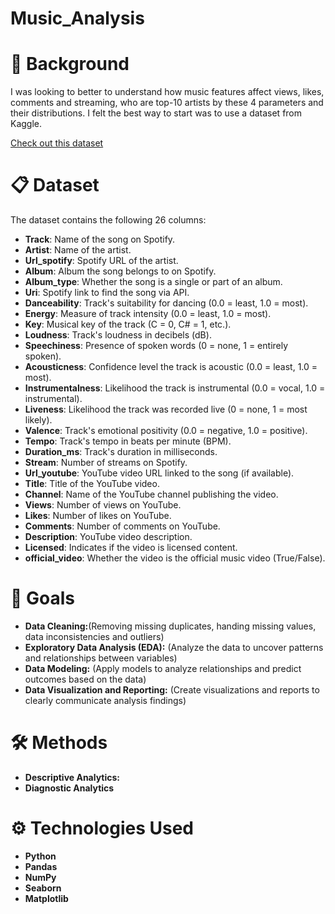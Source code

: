 # Music_Analysis

# 🌿 Background
I was looking to better to understand how music features affect views, likes, comments and streaming, who are top-10 artists by these 4 parameters and their distributions. I felt the best way to start was to use a dataset from Kaggle.

[Check out this dataset](https://www.kaggle.com/datasets/salvatorerastelli/spotify-and-youtube/data)

# 📋 Dataset

The dataset contains the following 26 columns:

* **Track**: Name of the song on Spotify.
* **Artist**: Name of the artist.
* **Url_spotify**: Spotify URL of the artist.
* **Album**: Album the song belongs to on Spotify.
* **Album_type**: Whether the song is a single or part of an album.
* **Uri**: Spotify link to find the song via API.
* **Danceability**: Track's suitability for dancing (0.0 = least, 1.0 = most).
* **Energy**: Measure of track intensity (0.0 = least, 1.0 = most).
* **Key**: Musical key of the track (C = 0, C# = 1, etc.).
* **Loudness**: Track's loudness in decibels (dB).
* **Speechiness**: Presence of spoken words (0 = none, 1 = entirely spoken).
* **Acousticness**: Confidence level the track is acoustic (0.0 = least, 1.0 = most).
* **Instrumentalness**: Likelihood the track is instrumental (0.0 = vocal, 1.0 = instrumental).
* **Liveness**: Likelihood the track was recorded live (0 = none, 1 = most likely).
* **Valence**: Track's emotional positivity (0.0 = negative, 1.0 = positive).
* **Tempo**: Track's tempo in beats per minute (BPM).
* **Duration_ms**: Track's duration in milliseconds.
* **Stream**: Number of streams on Spotify.
* **Url_youtube**: YouTube video URL linked to the song (if available).
* **Title**: Title of the YouTube video.
* **Channel**: Name of the YouTube channel publishing the video.
* **Views**: Number of views on YouTube.
* **Likes**: Number of likes on YouTube.
* **Comments**: Number of comments on YouTube.
* **Description**: YouTube video description.
* **Licensed**: Indicates if the video is licensed content.
* **official_video**: Whether the video is the official music video (True/False).

# 📌 Goals

* **Data Cleaning:**(Removing missing duplicates, handing missing values, data inconsistencies and outliers)
* **Exploratory Data Analysis (EDA):** (Analyze the data to uncover patterns and relationships between variables)
* **Data Modeling:** (Apply models to analyze relationships and predict outcomes based on the data)
* **Data Visualization and Reporting:** (Create visualizations and reports to clearly communicate analysis findings)

# 🛠️ Methods

* **Descriptive Analytics:** 
* **Diagnostic Analytics**

# ⚙️ Technologies Used
* **Python**
* **Pandas**
* **NumPy**
* **Seaborn**
* **Matplotlib**


